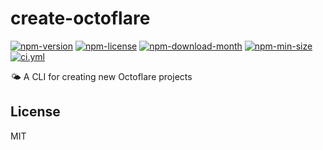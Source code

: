 <!----- BEGIN GHOST DOCS HEADER ----->

# create-octoflare


<!----- BEGIN GHOST DOCS BADGES ----->
<a href="https://npmjs.com/package/create-octoflare"><img src="https://img.shields.io/npm/v/create-octoflare" alt="npm-version" /></a> <a href="https://npmjs.com/package/create-octoflare"><img src="https://img.shields.io/npm/l/create-octoflare" alt="npm-license" /></a> <a href="https://npmjs.com/package/create-octoflare"><img src="https://img.shields.io/npm/dm/create-octoflare" alt="npm-download-month" /></a> <a href="https://npmjs.com/package/create-octoflare"><img src="https://img.shields.io/bundlephobia/min/create-octoflare" alt="npm-min-size" /></a> <a href="https://github.com/jill64/octoflare/actions/workflows/ci.yml"><img src="https://github.com/jill64/octoflare/actions/workflows/ci.yml/badge.svg" alt="ci.yml" /></a>
<!----- END GHOST DOCS BADGES ----->


🌤️ A CLI for creating new Octoflare projects

<!----- END GHOST DOCS HEADER ----->

<!----- BEGIN GHOST DOCS FOOTER ----->

## License

MIT

<!----- END GHOST DOCS FOOTER ----->
